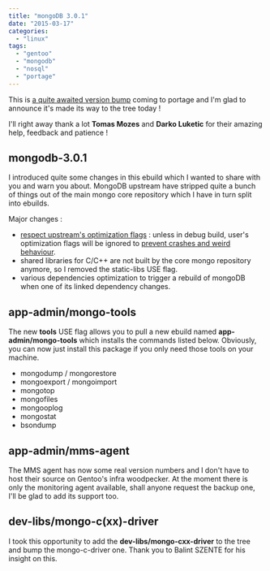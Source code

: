 ```yaml
---
title: "mongoDB 3.0.1"
date: "2015-03-17"
categories: 
  - "linux"
tags: 
  - "gentoo"
  - "mongodb"
  - "nosql"
  - "portage"
---
```


This is [a quite awaited version bump](https://bugs.gentoo.org/show_bug.cgi?id=540460) coming to portage and I'm glad to announce it's made its way to the tree today !

I'll right away thank a lot **Tomas Mozes** and **Darko Luketic** for their amazing help, feedback and patience !

## mongodb-3.0.1

I introduced quite some changes in this ebuild which I wanted to share with you and warn you about. MongoDB upstream have stripped quite a bunch of things out of the main mongo core repository which I have in turn split into ebuilds.

Major changes :

- [respect upstream's optimization flags](https://bugs.gentoo.org/show_bug.cgi?id=536688) : unless in debug build, user's optimization flags will be ignored to [prevent crashes and weird behaviour](https://bugs.gentoo.org/show_bug.cgi?id=526114).
- shared libraries for C/C++ are not built by the core mongo repository anymore, so I removed the static-libs USE flag.
- various dependencies optimization to trigger a rebuild of mongoDB when one of its linked dependency changes.

## app-admin/mongo-tools

The new **tools** USE flag allows you to pull a new ebuild named **app-admin/mongo-tools** which installs the commands listed below. Obviously, you can now just install this package if you only need those tools on your machine.

- mongodump / mongorestore
- mongoexport / mongoimport
- mongotop
- mongofiles
- mongooplog
- mongostat
- bsondump

## app-admin/mms-agent

The MMS agent has now some real version numbers and I don't have to host their source on Gentoo's infra woodpecker. At the moment there is only the monitoring agent available, shall anyone request the backup one, I'll be glad to add its support too.

## dev-libs/mongo-c(xx)-driver

I took this opportunity to add the **dev-libs/mongo-cxx-driver** to the tree and bump the mongo-c-driver one. Thank you to Balint SZENTE for his insight on this.
